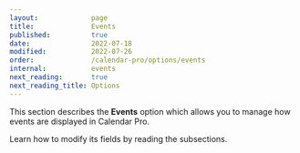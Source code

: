 ```yaml
---
layout:             page
title:              Events
published:          true
date:               2022-07-18
modified:           2022-07-26
order:              /calendar-pro/options/events
internal:           events
next_reading:       true
next_reading_title: Options
---
```

This section describes the **Events** option which allows you to manage how events are displayed in Calendar Pro.

Learn how to modify its fields by reading the subsections.
